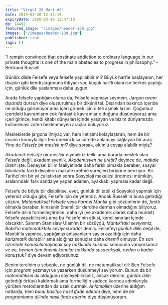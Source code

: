 ```yaml
---
title: "Virgül 20 Mart #2"
date: 2019-03-20 12:47:19
expiryDate: 2020-03-19 12:47:19
dp: 14492
featured_image: "/images/header-130.jpg"
images: ["/images/header-130.jpg"]
published: true
tags: []
---
```




“I remain convinced that obstinate addiction to ordinary language in our private
thoughts is one of the main obstacles to progress in philosophy.” - Bertrand
Russell

Günlük dilde Felsefe veya felsefe yapılabilir mi? Büyük harfle başlayanın, her
*disiplin* gibi kendi jargonuna ihtiyacı var, küçük harfli olanı ise herkes
yaptığı için, günlük dile yaslanması daha uygun. 

Arada felsefe yaptığım olursa da, Felsefe yapmayı sevmem. Jargon *avam dışarıda
dursun* diye oluşturulmuş bir dikenli tel. Dışarıdan bakınca içeride ne olduğu
görünüyor ama içeri girmek için o teli aşmak lazım. Çoğumuz içerideki
kavramların çok fantastik kavramlar olduğunu düşünüyoruz ama içeri girince,
kendi kitabi dünyaları içinde yaşayan ve bizim dünyamızda kullanılması zaten
beklenmeyen araçlar buluyoruz. 

Mesleklerde jargona ihtiyaç var, hem iletişimi kolaylaştıran, hem de bir insanın
konuyla ilgili tecrübesini kısa sürede anlamayı sağlayan bir araç. Yine de
*Felsefe bir meslek mi?* diye sorsak, olumlu cevap alabilir miyiz?

*Akademik Felsefe bir meslek* diyebiliriz belki ama burada meslek olan *Felsefe*
değil, akademisyenlik. *Akademisyen ne üretir?* deyince de, *makale üretir*
işte. Deneysel bilim faaliyetinde daha farklı olmakla beraber, sosyal
*bilimlerde* farklı disiplerin makale üretme süreçleri birbirine benziyor. Bir
Tarihçi'nin bir yıl çalıştıktan sonra Sosyoloji makalesi üretmesi mümkün,
aralarındaki fark sandalye yapan adamın, ayakkabı yapması kadar değil.

Felsefe de böyle bir disiplinse, evet, günlük dil tabii ki Sosyoloji yapmak için
yetersiz olduğu gibi, Felsefe için de yetersiz. Ancak Russell'ın buna getirdiği
çözüm, *Matematiksel Felsefe* veya *Formel Mantık* gibi çözümlerin de, *farklı*
olmakla beraber, kimsenin önemli bir derdine derman olmadığını biliyoruz.
Felsefe dilini formelleştirince, daha iyi (ve akademik olarak daha münbit)
felsefe yapabilirsiniz ama bu Felsefe'nin etkisi, kendi sınırları içinde
olacaktır. Sanırım Stanislaw Ulam'ın bir sözüydü, *Mantık'taki seviyemiz,
Babil'in matematikteki seviyesi kadar* demiş. Felsefeyi *günlük dille* değil de,
Mantık'la yapınca, yaptığınızı anlayanların sayısı azaldığı için daha
*karizmatik* durabilir ama aldığınız sonuçlar daha *önemli* olmuyor. En son
*üzerinde konuşulamayacak şey hakkında susmalı* sonucuna varıyorsunuz ve *ee,
hemen tüm önemli konular hakkında susacaksak, neden o kadar konuştuk?* diye
devam ediyorsunuz.

Benim tercihim o sebeple, ne günlük dil, ne matematiksel dil: Ben Felsefe için
*program* yazmayı ve yazarken düşünmeyi seviyorum. Bunun da bir *matematiksel
dil* olduğunu söyleyebilirsiniz, ancak derdim, günlük dilin getirdiği örtüyü
kaldırmak ama formelliğin sadece karınca adımlarıyla yürüten metodlarından da
uzak durmak. *Anlambilim* üzerine aldığım notlarda, hem *bunu basitçe nasıl
ifade ederim* diye, hem de *bir programlama dilinde nasıl ifade ederim* diye
düşünüyorum. 




